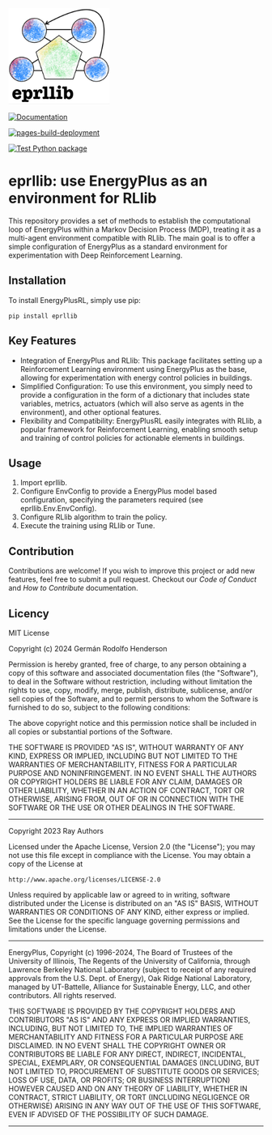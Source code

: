 <img src="docs/Images/eprllib_logo.png" alt="logo" width="200"/>

[![Documentation](https://img.shields.io/badge/Documentation-View%20Here-brightgreen)](https://hermmanhender.github.io/eprllib/)

[![pages-build-deployment](https://github.com/hermmanhender/eprllib/actions/workflows/pages/pages-build-deployment/badge.svg)](https://github.com/hermmanhender/eprllib/actions/workflows/pages/pages-build-deployment)

[![Test Python package](https://github.com/hermmanhender/eprllib/actions/workflows/test-python-package.yml/badge.svg?branch=main)](https://github.com/hermmanhender/eprllib/actions/workflows/test-python-package.yml)

# eprllib: use EnergyPlus as an environment for RLlib 

This repository provides a set of methods to establish the computational loop of EnergyPlus within a Markov Decision Process (MDP), treating it as a multi-agent environment compatible with RLlib. The main goal is to offer a simple configuration of EnergyPlus as a standard environment for experimentation with Deep Reinforcement Learning.

## Installation

To install EnergyPlusRL, simply use pip:

```
pip install eprllib
```

## Key Features

* Integration of EnergyPlus and RLlib: This package facilitates setting up a Reinforcement Learning environment using EnergyPlus as the base, allowing for experimentation with energy control policies in buildings.
* Simplified Configuration: To use this environment, you simply need to provide a configuration in the form of a dictionary that includes state variables, metrics, actuators (which will also serve as agents in the environment), and other optional features.
* Flexibility and Compatibility: EnergyPlusRL easily integrates with RLlib, a popular framework for Reinforcement Learning, enabling smooth setup and training of control policies for actionable elements in buildings.

## Usage

1. Import eprllib.
2. Configure EnvConfig to provide a EnergyPlus model based configuration, specifying the parameters required (see eprllib.Env.EnvConfig).
3. Configure RLlib algorithm to train the policy.
4. Execute the training using RLlib or Tune.

## Contribution

Contributions are welcome! If you wish to improve this project or add new features, feel free to submit a pull request.
Checkout our *Code of Conduct* and *How to Contribute* documentation.

## Licency

MIT License

Copyright (c) 2024 Germán Rodolfo Henderson

Permission is hereby granted, free of charge, to any person obtaining a copy
of this software and associated documentation files (the "Software"), to deal
in the Software without restriction, including without limitation the rights
to use, copy, modify, merge, publish, distribute, sublicense, and/or sell
copies of the Software, and to permit persons to whom the Software is
furnished to do so, subject to the following conditions:

The above copyright notice and this permission notice shall be included in all
copies or substantial portions of the Software.

THE SOFTWARE IS PROVIDED "AS IS", WITHOUT WARRANTY OF ANY KIND, EXPRESS OR
IMPLIED, INCLUDING BUT NOT LIMITED TO THE WARRANTIES OF MERCHANTABILITY,
FITNESS FOR A PARTICULAR PURPOSE AND NONINFRINGEMENT. IN NO EVENT SHALL THE
AUTHORS OR COPYRIGHT HOLDERS BE LIABLE FOR ANY CLAIM, DAMAGES OR OTHER
LIABILITY, WHETHER IN AN ACTION OF CONTRACT, TORT OR OTHERWISE, ARISING FROM,
OUT OF OR IN CONNECTION WITH THE SOFTWARE OR THE USE OR OTHER DEALINGS IN THE
SOFTWARE.

-------------------------------------------------------------------------------------------------
Copyright 2023 Ray Authors

Licensed under the Apache License, Version 2.0 (the "License");
you may not use this file except in compliance with the License.
You may obtain a copy of the License at

    http://www.apache.org/licenses/LICENSE-2.0

Unless required by applicable law or agreed to in writing, software
distributed under the License is distributed on an "AS IS" BASIS,
WITHOUT WARRANTIES OR CONDITIONS OF ANY KIND, either express or implied.
See the License for the specific language governing permissions and
limitations under the License.

-------------------------------------------------------------------------------------------------
EnergyPlus, Copyright (c) 1996-2024, The Board of Trustees of the University of Illinois, The Regents of the University of California, through Lawrence Berkeley National Laboratory (subject to receipt of any required approvals from the U.S. Dept. of Energy), Oak Ridge National Laboratory, managed by UT-Battelle, Alliance for Sustainable Energy, LLC, and other contributors. All rights reserved.

THIS SOFTWARE IS PROVIDED BY THE COPYRIGHT HOLDERS AND CONTRIBUTORS "AS IS" AND ANY EXPRESS OR IMPLIED WARRANTIES, INCLUDING, BUT NOT LIMITED TO, THE IMPLIED WARRANTIES OF MERCHANTABILITY AND FITNESS FOR A PARTICULAR PURPOSE ARE DISCLAIMED. IN NO EVENT SHALL THE COPYRIGHT OWNER OR CONTRIBUTORS BE LIABLE FOR ANY DIRECT, INDIRECT, INCIDENTAL, SPECIAL, EXEMPLARY, OR CONSEQUENTIAL DAMAGES (INCLUDING, BUT NOT LIMITED TO, PROCUREMENT OF SUBSTITUTE GOODS OR SERVICES; LOSS OF USE, DATA, OR PROFITS; OR BUSINESS INTERRUPTION) HOWEVER CAUSED AND ON ANY THEORY OF LIABILITY, WHETHER IN CONTRACT, STRICT LIABILITY, OR TORT (INCLUDING NEGLIGENCE OR OTHERWISE) ARISING IN ANY WAY OUT OF THE USE OF THIS SOFTWARE, EVEN IF ADVISED OF THE POSSIBILITY OF SUCH DAMAGE.

-------------------------------------------------------------------------------------------------
